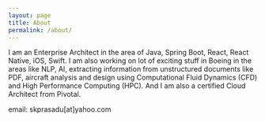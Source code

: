 ```yaml
---
layout: page
title: About
permalink: /about/
---
```


I am an Enterprise Architect in the area of Java, Spring Boot, React, React Native, iOS, Swift. I am also working on lot of exciting stuff in Boeing in the areas like NLP, AI, extracting information from unstructured documents like PDF, aircraft analysis and design using Computational Fluid Dynamics (CFD) and High Performance Computing (HPC). And I am also a certified Cloud Architect from Pivotal.

email: skprasadu[at]yahoo.com
